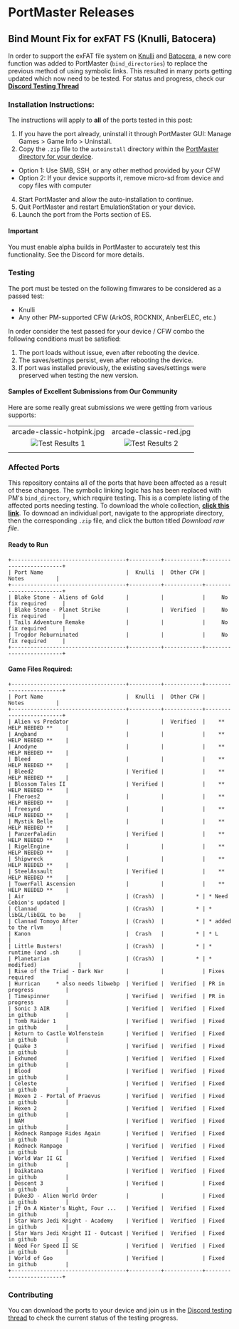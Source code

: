 # PortMaster Releases

## Bind Mount Fix for exFAT FS (Knulli, Batocera)

In order to support the exFAT file system on [Knulli](https://knulli.org/) and [Batocera](https://batocera.org/), a new core function was added to PortMaster (`bind_directories`) to replace the previous method of using symbolic links. This resulted in many ports getting updated which now need to be tested. For status and progress, check our [**Discord Testing Thread**](https://discord.com/channels/1122861252088172575/1315085237788868608)

### Installation Instructions:

The instructions will apply to **all** of the ports tested in this post:
1. If you have the port already, uninstall it through PortMaster GUI: Manage Games > Game Info > Uninstall. 
2. Copy the `.zip` file to the `autoinstall` directory within the [PortMaster directory for your device](https://portmaster.games/installation.html#via-zip).
  * Option 1: Use SMB, SSH, or any other method provided by your CFW
  * Option 2: If your device supports it, remove micro-sd from device and copy files with computer
4. Start PortMaster and allow the auto-installation to continue.
5. Quit PortMaster and restart EmulationStation or your device.
6. Launch the port from the Ports section of ES.

#### Important

You must enable alpha builds in PortMaster to accurately test this functionality. See the Discord for more details.

### Testing

The port must be tested on the following fimwares to be considered as a passed test:
- Knulli
- Any other PM-supported CFW (ArkOS, ROCKNIX, AnberELEC, etc.)

In order consider the test passed for your device / CFW combo the following conditions must be satisfied:

1. The port loads without issue, even after rebooting the device.
2. The saves/settings persist, even after rebooting the device.
3. If port was installed previously, the existing saves/settings were preserved when testing the new version.

#### Samples of Excellent Submissions from Our Community

Here are some really great submissions we were getting from various supports:

|                                       |                                       |                                 
|:-------------------------------------:|:-------------------------------------:|
| arcade-classic-hotpink.jpg            | arcade-classic-red.jpg                |
| ![Test Results 1](https://github.com/t0b10-r3tr0/PortMaster-Releases/blob/main/test-result-1.png?raw=true) | ![Test Results 2](https://github.com/t0b10-r3tr0/PortMaster-Releases/blob/main/test-result-2.png?raw=true)             |                                       |
|                                       |                                       |

### Affected Ports

This repository contains all of the ports that have been affected as a result of these changes. The symbolic linking logic has has been replaced with PM's `bind_directory`, which require testing. This is a complete listing of the affected ports needing testing. To download the whole collection, [**click this link**](https://github.com/t0b10-r3tr0/PortMaster-Releases/archive/refs/heads/main.zip). To downoad an individual port, navigate to the appropriate directory, then the corresponding `.zip` file, and click the button titled *Download raw file*.

#### Ready to Run
```
+------------------------------------+----------+------------+-------------------------+
| Port Name                          |  Knulli  |  Other CFW |          Notes          |
+------------------------------------+----------+------------+-------------------------+
| Blake Stone - Aliens of Gold       |          |            |     No fix required     |
| Blake Stone - Planet Strike        |          |  Verified  |     No fix required     |
| Tails Adventure Remake             |          |            |     No fix required     |
| Trogdor Reburninated               |          |            |     No fix required     |
+------------------------------------+----------+------------+-------------------------+
```

#### Game Files Required:
```
+------------------------------------+----------+------------+-------------------------+
| Port Name                          |  Knulli  |  Other CFW |          Notes          |
+------------------------------------+----------+------------+-------------------------+
| Alien vs Predator                  |          |  Verified  |    ** HELP NEEDED **    |
| Angband                            |          |            |    ** HELP NEEDED **    |
| Anodyne                            |          |            |    ** HELP NEEDED **    |
| Bleed                              |          |            |    ** HELP NEEDED **    |
| Bleed2                             | Verified |            |    ** HELP NEEDED **    |
| Blossom Tales II                   | Verified |            |    ** HELP NEEDED **    |
| Fheroes2                           |          |            |    ** HELP NEEDED **    |
| Freesynd                           |          |            |    ** HELP NEEDED **    |
| Mystik Belle                       |          |            |    ** HELP NEEDED **    |
| PanzerPaladin                      | Verified |            |    ** HELP NEEDED **    |
| RigelEngine                        |          |            |    ** HELP NEEDED **    |
| Shipwreck                          |          |            |    ** HELP NEEDED **    |
| SteelAssault                       | Verified |            |    ** HELP NEEDED **    |
| TowerFall Ascension                |          |            |    ** HELP NEEDED **    |
| Air                                | (Crash)  |          * | * Need Cebion's updated |
| Clannad                            | (Crash)  |          * | * libGL/libEGL to be    |
| Clannad Tomoyo After               | (Crash)  |          * | * added to the rlvm     |
| Kanon                              |  Crash   |          * | * L                     |
| Little Busters!                    | (Crash)  |          * | * runtime (and .sh      |
| Planetarian                        | (Crash)  |          * | * modified)             |
| Rise of the Triad - Dark War       |          |            | Fixes required          |
| Hurrican     * also needs libwebp  | Verified |  Verified  | PR in progress          |
| Timespinner                        | Verified |  Verified  | PR in progress          |
| Sonic 3 AIR                        | Verified |  Verified  | Fixed in github         |
| Tomb Raider 1                      | Verified |  Verified  | Fixed in github         |
| Return to Castle Wolfenstein       | Verified |  Verified  | Fixed in github         |
| Quake 3                            | Verified |  Verified  | Fixed in github         |
| Exhumed                            | Verified |  Verified  | Fixed in github         |
| Blood                              | Verified |  Verified  | Fixed in github         |
| Celeste                            | Verified |  Verified  | Fixed in github         |
| Hexen 2 - Portal of Praevus        | Verified |  Verified  | Fixed in github         |
| Hexen 2                            | Verified |  Verified  | Fixed in github         |
| NAM                                | Verified |  Verified  | Fixed in github         |
| Redneck Rampage Rides Again        | Verified |  Verified  | Fixed in github         |
| Redneck Rampage                    | Verified |  Verified  | Fixed in github         |
| World War II GI                    | Verified |  Verified  | Fixed in github         |
| Daikatana                          | Verified |  Verified  | Fixed in github         |
| Descent 3                          | Verified |            | Fixed in github         |
| Duke3D - Alien World Order         |          |            | Fixed in github         |
| If On A Winter's Night, Four ...   | Verified |  Verified  | Fixed in github         |
| Star Wars Jedi Knight - Academy    | Verified |  Verified  | Fixed in github         |
| Star Wars Jedi Knight II - Outcast | Verified |  Verified  | Fixed in github         |
| Need For Speed II SE               | Verified |  Verified  | Fixed in github         |
| World of Goo                       | Verified |            | Fixed in github         |
+------------------------------------+----------+------------+-------------------------+
```

### Contributing

You can download the ports to your device and join us in the [Discord testing thread](https://discord.com/channels/1122861252088172575/1315085237788868608) to check the current status of the testing progress. 
